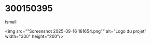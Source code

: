 # 300150395
ismail

<img src=""Screenshot 2025-09-16 181654.png"" alt="Logo du projet" width="300" height="200"/>



